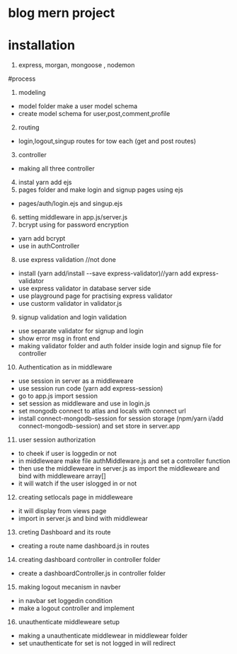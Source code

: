 # blog mern project

# installation
1. express, morgan, mongoose , nodemon

#process

1. modeling
- model folder make a user model schema
- create model schema for user,post,comment,profile
2. routing
- login,logout,singup routes for tow each (get and post routes)
3. controller
- making all three controller 
4. instal yarn add ejs
5. pages folder and make login and signup pages using ejs 
- pages/auth/login.ejs and singup.ejs
6. setting middleware in app.js/server.js
7. bcrypt using for password encryption 
- yarn add bcrypt
- use in authController

8. use express validation //not done
- install (yarn add/install --save express-validator)//yarn add express-validator
- use express validator in database server side 
- use playground page for practising express validator
- use custorm validator in validator.js
9. signup validation and login validation 
- use separate validator for signup and login 
- show error msg in front end
- making validator folder and auth folder inside login and signup file for controller
10. Authentication as in middleware
- use session in server as a middleweare
- use session run code (yarn add express-session)
- go to app.js import session 
- set session as middleware and use in login.js
- set mongodb connect to atlas and locals with connect url
- install connect-mongodb-session for session storage
(npm/yarn i/add connect-mongodb-session) and set store in server.app

11. user session authorization
- to cheek if user is loggedin or not
- in middleweare make file authMiddleware.js and set a controller function
- then use the middleweare in server.js as import the middleweare and bind with middleweare array[]
- it will watch if the user islogged in or not
12. creating setlocals page in middleweare
- it will display from views page
- import in server.js and bind with middlewear
13. creting Dashboard and its route
- creating a route name dashboard.js in routes
14. creating dashboard controller in controller folder
- create a dashboardController.js in controller folder
15. making logout mecanism in navber
- in navbar set loggedin condition 
- make a logout controller and implement 
16. unauthenticate middleweare setup
- making a unauthenticate middlewear in middlewear folder
- set unauthenticate for set is not logged in will redirect